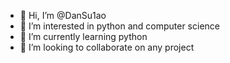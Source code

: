 - 👋 Hi, I’m @DanSu1ao
- 👀 I’m interested in python and computer science
- 🌱 I’m currently learning python
- 💞️ I’m looking to collaborate on any project

<!---
DanSu1ao/DanSu1ao is a ✨ special ✨ repository because its `README.md` (this file) appears on your GitHub profile.
You can click the Preview link to take a look at your changes.
--->
